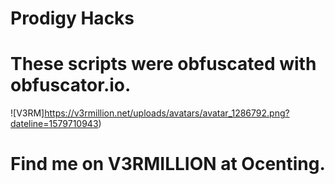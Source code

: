 # Prodigy Hacks

# These scripts were obfuscated with obfuscator.io.

![V3RM]https://v3rmillion.net/uploads/avatars/avatar_1286792.png?dateline=1579710943)

# Find me on V3RMILLION at Ocenting.
